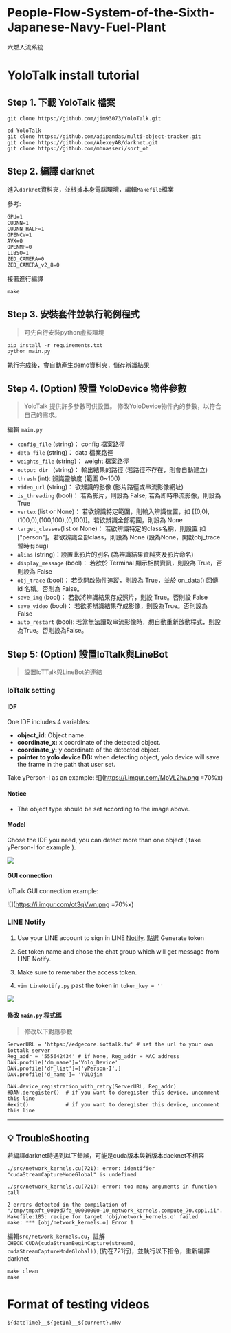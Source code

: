 # People-Flow-System-of-the-Sixth-Japanese-Navy-Fuel-Plant
六燃人流系統
# YoloTalk install tutorial


## Step 1. 下載 YoloTalk 檔案
```bash=
git clone https://github.com/jim93073/YoloTalk.git

cd YoloTalk
git clone https://github.com/adipandas/multi-object-tracker.git
git clone https://github.com/AlexeyAB/darknet.git
git clone https://github.com/mhnasseri/sort_oh
```

## Step 2. 編譯 darknet
進入```darknet```資料夾，並根據本身電腦環境，編輯```Makefile```檔案

參考:
```bash=
GPU=1
CUDNN=1
CUDNN_HALF=1
OPENCV=1
AVX=0
OPENMP=0
LIBSO=1
ZED_CAMERA=0
ZED_CAMERA_v2_8=0
```

接著進行編譯
```bash=
make
```




## Step 3. 安裝套件並執行範例程式
> 可先自行安裝python虛擬環境

```bash=
pip install -r requirements.txt
python main.py
```

執行完成後，會自動產生demo資料夾，儲存辨識結果


## Step 4. (Option) 設置 YoloDevice 物件參數
> YoloTalk 提供許多參數可供設置。
> 修改YoloDevice物件內的參數，以符合自己的需求。

編輯 ```main.py```

- ```config_file``` (string)： config 檔案路徑
- ```data_file``` (string)： data 檔案路徑
- ```weights_file``` (string)： weight 檔案路徑
- ```output_dir ``` (string)： 輸出結果的路徑 (若路徑不存在，則會自動建立)
- ```thresh``` (int): 辨識靈敏度 (範圍 0~100)
- ```video_url``` (string)： 欲辨識的影像 (影片路徑或串流影像網址)
- ```is_threading``` (bool)： 若為影片，則設為 False; 若為即時串流影像，則設為 True
- ```vertex``` (list or None)： 若欲辨識特定範圍，則輸入辨識位置，如 [(0,0),(100,0),(100,100),(0,100)]。若欲辨識全部範圍，則設為 None
- ```target_classes```(list or None)： 若欲辨識特定的class名稱，則設置 如 ["person"]。若欲辨識全部class，則設為 None (設為None，開啟obj_trace暫時有bug)
- ```alias``` (string)：設置此影片的別名 (為辨識結果資料夾及影片命名)
- ```display_message``` (bool)： 若欲於 Terminal 顯示相關資訊，則設為 True，否則設為 False
- ```obj_trace``` (bool)： 若欲開啟物件追蹤，則設為 True，並於 on_data() 回傳 id 名稱。否則為 False。
- ```save_img``` (bool)： 若欲將辨識結果存成照片，則設 True。否則設 False
- ```save_video``` (bool)： 若欲將辨識結果存成影像，則設為True。否則設為 False
- ```auto_restart``` (bool): 若當無法讀取串流影像時，想自動重新啟動程式，則設為True。否則設為False。

## Step 5: (Option) 設置IoTtalk與LineBot
> 設置IoTTalk與LineBot的連結

### IoTtalk setting

#### IDF
One IDF includes 4 variables:
- **object_id:** Object name.
- **coordinate_x:** x coordinate of the detected object.
- **coordinate_y:** y coordinate of the detected object.
- **pointer to yolo device DB:** when detecting object, yolo device will save the frame in the path that user set.

Take yPerson-I as an example:
![](https://i.imgur.com/MpVL2iw.png =70%x)

#### Notice
- The object type should be set according to the image above.

#### Model
Chose the IDF you need, you can detect more than one object ( take yPerson-I for example ).

![](https://i.imgur.com/3Px2k1N.png)

#### GUI connection
IoTtalk GUI connection example:

![](https://i.imgur.com/ot3qVwn.png =70%x)


### LINE Notify

1. Use your LINE account to sign in LINE [Notify](https://notify-bot.line.me/zh_TW/).
點選 Generate token

2. Set token name and chose the chat group which will get message from LINE Notify.
3. Make sure to remember the access token.
4. `vim LineNotify.py`
past the token in `token_key = ''`


![](https://i.imgur.com/m7UcJnS.png)

#### 修改 ```main.py``` 程式碼
>修改以下對應參數

```python=
ServerURL = 'https://edgecore.iottalk.tw' # set the url to your own iottalk server   
Reg_addr = '555642434' # if None, Reg_addr = MAC address
DAN.profile['dm_name']='Yolo_Device'
DAN.profile['df_list']=['yPerson-I',]
DAN.profile['d_name']= 'YOLOjim'

DAN.device_registration_with_retry(ServerURL, Reg_addr)
#DAN.deregister()  # if you want to deregister this device, uncomment this line
#exit()            # if you want to deregister this device, uncomment this line
```

--- 

## :bulb: TroubleShooting
若編譯darknet時遇到以下錯誤，可能是cuda版本與新版本daeknet不相容

```bash=
./src/network_kernels.cu(721): error: identifier "cudaStreamCaptureModeGlobal" is undefined

./src/network_kernels.cu(721): error: too many arguments in function call

2 errors detected in the compilation of "/tmp/tmpxft_0019d7fa_00000000-10_network_kernels.compute_70.cpp1.ii".
Makefile:185: recipe for target 'obj/network_kernels.o' failed
make: *** [obj/network_kernels.o] Error 1
```

編輯```src/network_kernels.cu```，註解```CHECK_CUDA(cudaStreamBeginCapture(stream0, cudaStreamCaptureModeGlobal));```(約在721行)，並執行以下指令，重新編譯 darknet

```bash=
make clean
make
```

# Format of testing videos
```
${dateTime}__${getIn}__${current}.mkv
```